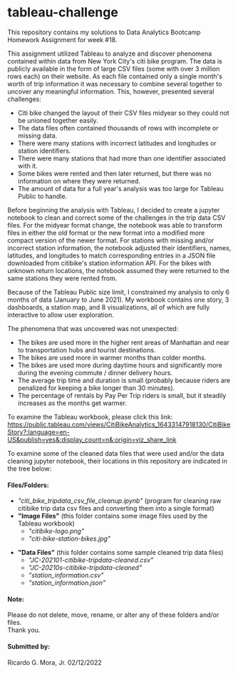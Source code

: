 # tableau-challenge 

This repository contains my solutions to Data Analytics Bootcamp Homework Assignment for week #18.<br>

This assignment utilized Tableau to analyze and discover phenomena contained within data from New York City's citi bike program.
The data is publicly available in the form of large CSV files (some with over 3 million rows each) on their website.
As each file contained only a single month's worth of trip information it was necessary to combine several together to uncover any meaningful information.
This, however, presented several challenges:
+ Citi bike changed the layout of their CSV files midyear so they could not be unioned together easily.
+ The data files often contained thousands of rows with incomplete or missing data.
+ There were many stations with incorrect latitudes and longitudes or station identifiers.
+ There were many stations that had more than one identifier associated with it.
+ Some bikes were rented and then later returned, but there was no information on where they were returned.
+ The amount of data for a full year's analysis was too large for Tableau Public to handle. 

Before beginning the analysis with Tableau, I decided to create a jupyter notebook to clean and correct some of the challenges in the trip data CSV files.
For the midyear format change, the notebook was able to transform files in either the old format or the new format into a modified more compact version of the newer format.
For stations with missing and/or incorrect station information, the notebook adjusted their identifiers, names, latitudes, and longitudes to match corresponding entries in a JSON file downloaded from citibike's station information API.
For the bikes with unknown return locations, the notebook assumed they were returned to the same stations they were rented from.

Because of the Tableau Public size limit, I constrained my analysis to only 6 months of data (January to June 2021).
My workbook contains one story, 3 dashboards, a station map, and 8 visualizations, all of which are fully interactive to allow user exploration.

The phenomena that was uncovered was not unexpected:
+ The bikes are used more in the higher rent areas of Manhattan and near to transportation hubs and tourist destinations.
+ The bikes are used more in warmer months than colder months.
+ The bikes are used more during daytime hours and significantly more during the evening commute / dinner delivery hours.
+ The average trip time and duration is small (probably because riders are penalized for keeping a bike longer than 30 minutes).
+ The percentage of rentals by Pay Per Trip riders is small, but it steadily increases as the months get warmer.

To examine the Tableau workbook, please click this link:  
https://public.tableau.com/views/CitiBikeAnalytics_16433147918130/CitiBikeStory?:language=en-US&publish=yes&:display_count=n&:origin=viz_share_link

To examine some of the cleaned data files that were used and/or the data cleaning jupyter notebook, their locations in this repository are indicated in the tree below:

#### Files/Folders:

+ *"citi_bike_tripdata_csv_file_cleanup.ipynb"* (program for cleaning raw citibike trip data csv files and converting them into a single format)
+ **"Image Files"** (this folder contains some image files used by the Tableau workbook) <br>
	- *"citibike-logo.png"*  <br>
	- *"citi-bike-station-bikes.jpg"* <br>
* **"Data Files"** (this folder contains some sample cleaned trip data files) <br>
	- *"JC-202101-citibike-tripdata-cleaned.csv"*
	- *"JC-20210s-citibike-tripdata-cleaned"*
	- *"station_information.csv"*
	- *"station_information.json"*

#### Note: <br>

Please do not delete, move, rename, or alter any of these folders and/or files. <br>
Thank you. <br>

#### Submitted by: <br>
 Ricardo G. Mora, Jr.  02/12/2022
 
